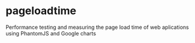 pageloadtime
============

Performance testing and measuring  the page load time of web aplications using PhantomJS and Google charts
